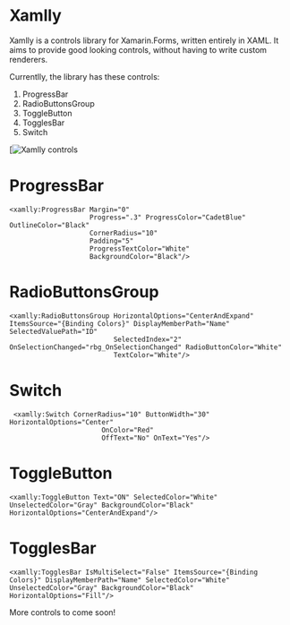 # Xamlly

Xamlly is a controls library for Xamarin.Forms, written entirely in XAML. It aims to provide good looking controls, without having to write custom renderers.

Currentlly, the library has these controls:
1. ProgressBar
2. RadioButtonsGroup
3. ToggleButton
4. TogglesBar
5. Switch

[![Xamlly controls](https://raw.githubusercontent.com/mshwf/Xamlly/master/Xamlly.Sample/xamlly.gif)

# ProgressBar
```xaml 
<xamlly:ProgressBar Margin="0"
                    Progress=".3" ProgressColor="CadetBlue" OutlineColor="Black"
                    CornerRadius="10"
                    Padding="5"
                    ProgressTextColor="White"
                    BackgroundColor="Black"/>
```

# RadioButtonsGroup
```xaml
<xamlly:RadioButtonsGroup HorizontalOptions="CenterAndExpand" ItemsSource="{Binding Colors}" DisplayMemberPath="Name" SelectedValuePath="ID"
                          SelectedIndex="2" OnSelectionChanged="rbg_OnSelectionChanged" RadioButtonColor="White" 
                          TextColor="White"/>
```

# Switch

```xaml
 <xamlly:Switch CornerRadius="10" ButtonWidth="30" HorizontalOptions="Center"
                       OnColor="Red"
                       OffText="No" OnText="Yes"/>
```

# ToggleButton
```xaml
<xamlly:ToggleButton Text="ON" SelectedColor="White" UnselectedColor="Gray" BackgroundColor="Black" HorizontalOptions="CenterAndExpand"/>
```

# TogglesBar
```xaml
<xamlly:TogglesBar IsMultiSelect="False" ItemsSource="{Binding Colors}" DisplayMemberPath="Name" SelectedColor="White" UnselectedColor="Gray" BackgroundColor="Black" HorizontalOptions="Fill"/>
```
More controls to come soon!
